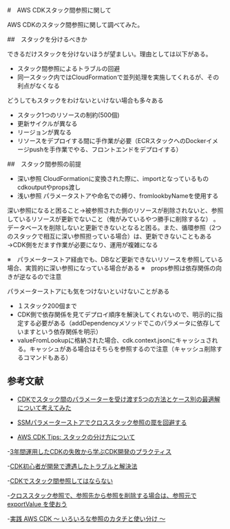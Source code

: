 #　AWS CDKスタック間参照に関して

AWS CDKのスタック間参照に関して調べてみた。

##　スタックを分けるべきか

できるだけスタックを分けないほうが望ましい。理由としては以下がある。

- スタック間参照によるトラブルの回避
- 同一スタック内ではCloudFormationで並列処理を実施してくれるが、その利点がなくなる

どうしてもスタックをわけないといけない場合も多々ある
- スタック1つのリソースの制約(500個)
- 更新サイクルが異なる
- リージョンが異なる
- リソースをデプロイする間に手作業が必要（ECRスタックへのDockerイメージpushを手作業でやる、フロントエンドをデプロイする）

##　スタック間参照の前提

- 深い参照
  CloudFormationに変換された際に、importとなっているもの cdkoutputやprops渡し
- 浅い参照
  パラメータストアや命名での縛り、fromlookbyNameを使用する

深い参照になると困ること→被参照された側のリソースが削除されないと、参照しているリソースが更新でないこと（俺がみているやつ勝手に削除するな）
。データベースを削除しないと更新できないとなると困る。また、循環参照（2つのスタックで相互に深い参照担っている場合）は、更新できないこともある→CDK側をだます作業が必要になり、運用が複雑になる

※　パラメーターストア経由でも、DBなど更新できないリソースを参照している場合、実質的に深い参照になっている場合がある
※　props参照は依存関係の向きが逆なるので注意

パラメーターストアにも気をつけないといけないことがある
- １スタック200個まで
- CDK側で依存関係を見てデプロイ順序を解決してくれないので、明示的に指定する必要がある（addDependencyメソッドでこのパラメータに依存していますという依存関係を明示）
- valueFromLookupに格納された場合、cdk.context.jsonにキャッシュされる。キャッシュがある場合はそちらを参照するので注意（キャッシュ削除するコマンドもある）

## 参考文献

- [CDKでスタック間のパラメーターを受け渡す5つの方法とケース別の最適解について考えてみた](https://dev.classmethod.jp/articles/best-way-to-reference-parameters-in-cdk/)

- [SSMパラメーターストアでクロススタック参照の罠を回避する](https://speakerdeck.com/shuyakinjo/ssmharametasutoatekurosusutatukucan-zhao-nomin-wohui-bi-suru?slide=28)

- [AWS CDK Tips: スタックの分け方について](https://tmokmss.hatenablog.com/entry/20221121/1669032738)

-[3年間運用したCDKの失敗から学ぶCDK開発のプラクティス](https://www.docswell.com/s/integrated1453/5GXL7N-AWS-CDK-Conference-Japan-2023#p39)

-[CDK初心者が開発で遭遇したトラブルと解決法](https://speakerdeck.com/takanariohata/cdkchu-xin-zhe-gakai-fa-dezao-yu-sitatoraburutojie-jue-fa?slide=9)

-[CDKでスタック間参照してはならない](https://tech.uzabase.com/entry/2024/09/27/103506)

-[クロススタック参照で、参照先から参照を削除する場合は、参照元で exportValue を使おう](https://dev.classmethod.jp/articles/aws-cdk-closs-stack-reference-exportvalue/)

-[実践 AWS CDK 〜 いろいろな参照のカタチと使い分け 〜](https://speakerdeck.com/konokenj/reference-patterns-in-aws-cdk?slide=12)